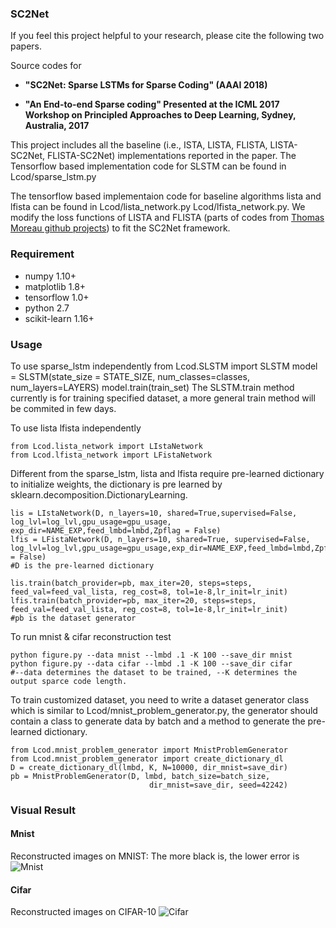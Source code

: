 ### SC2Net
If you feel this project helpful to your research, please cite the following two papers. 

Source codes for 

* **"SC2Net: Sparse LSTMs for Sparse Coding" (AAAI 2018)**

* **"An End-to-end Sparse coding" Presented at the ICML 2017 Workshop on Principled Approaches
to Deep Learning, Sydney, Australia, 2017**

This project includes all the baseline (i.e., ISTA, LISTA, FLISTA, LISTA-SC2Net, FLISTA-SC2Net) implementations reported in the paper. The Tensorflow based implementation code for SLSTM can be found in Lcod/sparse_lstm.py 

The tensorflow based implementaion code for baseline algorithms lista and lfista can be found in Lcod/lista_network.py Lcod/lfista_network.py. We modify the loss functions of LISTA and FLISTA (parts of codes from [Thomas Moreau github projects](https://github.com/tomMoral/AdaptiveOptim)) to fit the SC2Net framework.



### Requirement
 * numpy 1.10+
 * matplotlib 1.8+
 * tensorflow 1.0+
 * python 2.7
 * scikit-learn 1.16+
 

### Usage
To use sparse_lstm independently 
    from Lcod.SLSTM import SLSTM
    model = SLSTM(state_size = STATE_SIZE, num_classes=classes, num_layers=LAYERS)
    model.train(train_set)
The SLSTM.train method currently is for training specified dataset, a more general train method will be commited in few days. 
  
    
To use lista lfista independently

    from Lcod.lista_network import LIstaNetwork
    from Lcod.lfista_network import LFistaNetwork
Different from the sparse_lstm, lista and lfista require pre-learned dictionary to initialize weights, the dictionary is pre learned by sklearn.decomposition.DictionaryLearning.  

    lis = LIstaNetwork(D, n_layers=10, shared=True,supervised=False, log_lvl=log_lvl,gpu_usage=gpu_usage, exp_dir=NAME_EXP,feed_lmbd=lmbd,Zpflag = False)
    lfis = LFistaNetwork(D, n_layers=10, shared=True, supervised=False, log_lvl=log_lvl,gpu_usage=gpu_usage,exp_dir=NAME_EXP,feed_lmbd=lmbd,Zpflag = False)
    #D is the pre-learned dictionary
    
    lis.train(batch_provider=pb, max_iter=20, steps=steps, feed_val=feed_val_lista, reg_cost=8, tol=1e-8,lr_init=lr_init)
    lfis.train(batch_provider=pb, max_iter=20, steps=steps, feed_val=feed_val_lista, reg_cost=8, tol=1e-8,lr_init=lr_init)
    #pb is the dataset generator

To run mnist & cifar reconstruction test



    python figure.py --data mnist --lmbd .1 -K 100 --save_dir mnist
    python figure.py --data cifar --lmbd .1 -K 100 --save_dir cifar
    #--data determines the dataset to be trained, --K determines the output sparce code length.

To train customized dataset, you need to write a dataset generator class which is similar to Lcod/mnist_problem_generator.py, the generator should contain a class to generate data by batch and a method to generate the pre-learned dictionary. 

    from Lcod.mnist_problem_generator import MnistProblemGenerator
    from Lcod.mnist_problem_generator import create_dictionary_dl
    D = create_dictionary_dl(lmbd, K, N=10000, dir_mnist=save_dir)
    pb = MnistProblemGenerator(D, lmbd, batch_size=batch_size,
                                   dir_mnist=save_dir, seed=42242) 
### Visual Result
#### Mnist 
Reconstructed images on MNIST: The more black
is, the lower error is
![Mnist](pic/mnist.png?raw=true)

#### Cifar
Reconstructed images on CIFAR-10
![Cifar](pic/cifar.png?raw=true)

